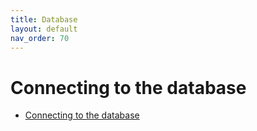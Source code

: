 ```yaml
---
title: Database
layout: default
nav_order: 70
---
```

# Connecting to the database
- [Connecting to the database](#connecting-to-the-database)